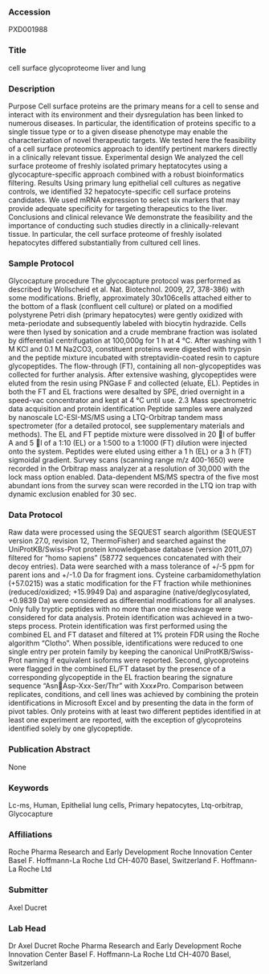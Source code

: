 ### Accession
PXD001988

### Title
cell surface glycoproteome liver and lung

### Description
Purpose Cell surface proteins are the primary means for a cell to sense and interact with its environment and their dysregulation has been linked to numerous diseases. In particular, the identification of proteins specific to a single tissue type or to a given disease phenotype may enable the characterization of novel therapeutic targets. We tested here the feasibility of a cell surface proteomics approach to identify pertinent markers directly in a clinically relevant tissue.  Experimental design We analyzed the cell surface proteome of freshly isolated primary heptatocytes using a glycocapture-specific approach combined with a robust bioinformatics filtering.  Results Using primary lung epithelial cell cultures as negative controls, we identified 32 hepatocyte-specific cell surface proteins candidates. We used mRNA expression to select six markers that may provide adequate specificity for targeting therapeutics to the liver.  Conclusions and clinical relevance We demonstrate the feasibility and the importance of conducting such studies directly in a clinically-relevant tissue. In particular, the cell surface proteome of freshly isolated hepatocytes differed substantially from cultured cell lines.

### Sample Protocol
Glycocapture procedure The glycocapture protocol was performed as described by Wollscheid et al.  Nat. Biotechnol. 2009, 27, 378-386) with some modifications. Briefly, approximately 30x106cells attached either to the bottom of a flask (confluent cell culture) or plated on a modified polystyrene Petri dish (primary hepatocytes) were gently oxidized with meta-periodate and subsequently labeled with biocytin hydrazide. Cells were then lysed by sonication and a crude membrane fraction was isolated by differential centrifugation at 100,000g for 1 h at 4 °C. After washing with 1 M KCl and 0.1 M Na2CO3, constituent proteins were digested with trypsin and the peptide mixture incubated with streptavidin-coated resin to capture glycopeptides. The flow-through (FT), containing all non-glycopeptides was collected for further analysis. After extensive washing, glycopeptides were eluted from the resin using PNGase F and collected (eluate, EL). Peptides in both the FT and EL fractions were desalted by SPE, dried overnight in a speed-vac concentrator and kept at 4 °C until use.  2.3 Mass spectrometric data acquisition and protein identification Peptide samples were analyzed by nanoscale LC-ESI-MS/MS using a LTQ-Orbitrap tandem mass spectrometer (for a detailed protocol, see supplementary materials and methods). The EL and FT peptide mixture were dissolved in 20 l of buffer A and 5 l of a 1:10 (EL) or a 1:500 to a 1:1000 (FT) dilution were injected onto the system. Peptides were eluted using either a 1 h (EL) or a 3 h (FT) sigmoidal gradient. Survey scans (scanning range m/z 400-1650) were recorded in the Orbitrap mass analyzer at a resolution of 30,000 with the lock mass option enabled. Data-dependent MS/MS spectra of the five most abundant ions from the survey scan were recorded in the LTQ ion trap with dynamic exclusion enabled for 30 sec.

### Data Protocol
Raw data were processed using the SEQUEST search algorithm (SEQUEST version 27.0, revision 12, ThermoFisher) and searched against the UniProtKB/Swiss-Prot protein knowledgebase database (version 2011_07) filtered for “homo sapiens” (58772 sequences concatenated with their decoy entries). Data were searched with a mass tolerance of +/-5 ppm for parent ions and +/-1.0 Da for fragment ions. Cysteine carbamidomethylation (+57.0215) was a static modification for the FT fraction while methionines (reduced/oxidized; +15.9949 Da) and asparagine (native/deglycosylated, +0.9839 Da) were considered as differential modifications for all analyses. Only fully tryptic peptides with no more than one miscleavage were considered for data analysis. Protein identification was achieved in a two-steps process. Protein identification was first performed using the combined EL and FT dataset and filtered at 1% protein FDR using the Roche algorithm “Clotho”. When possible, identifications were reduced to one single entry per protein family by keeping the canonical UniProtKB/Swiss-Prot naming if equivalent isoforms were reported. Second, glycoproteins were flagged in the combined EL/FT dataset by the presence of a corresponding glycopeptide in the EL fraction bearing the signature sequence “AsnAsp-Xxx-Ser/Thr” with Xxx≠Pro. Comparison between replicates, conditions, and cell lines was achieved by combining the protein identifications in Microsoft Excel and by presenting the data in the form of pivot tables. Only proteins with at least two different peptides identified in at least one experiment are reported, with the exception of glycoproteins identified solely by one glycopeptide.

### Publication Abstract
None

### Keywords
Lc-ms, Human, Epithelial lung cells, Primary hepatocytes, Ltq-orbitrap, Glycocapture

### Affiliations
Roche Pharma Research and Early Development Roche Innovation Center Basel F. Hoffmann-La Roche Ltd CH-4070 Basel, Switzerland
F. Hoffmann-La Roche Ltd

### Submitter
Axel Ducret

### Lab Head
Dr Axel Ducret
Roche Pharma Research and Early Development Roche Innovation Center Basel F. Hoffmann-La Roche Ltd CH-4070 Basel, Switzerland


